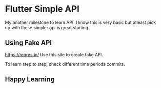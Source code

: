 # Flutter Simple API

My another milestone to learn API. I know this is very basic but atleast pick up with these simpler api is great starting.

## Using Fake API 
https://reqres.in/
Use this site to create fake API.

To learn step to step, check different time periods commits.

## Happy Learning
